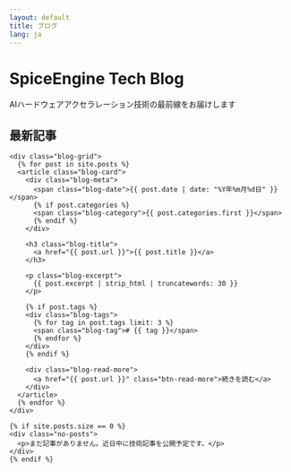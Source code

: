 ```yaml
---
layout: default
title: ブログ
lang: ja
---
```


<div class="hero">
  <div class="container">
    <h1>SpiceEngine Tech Blog</h1>
    <p>AIハードウェアアクセラレーション技術の最前線をお届けします</p>
  </div>
</div>

<div class="container">
  <section id="blog-posts">
    <h2>最新記事</h2>
    
    <div class="blog-grid">
      {% for post in site.posts %}
      <article class="blog-card">
        <div class="blog-meta">
          <span class="blog-date">{{ post.date | date: "%Y年%m月%d日" }}</span>
          {% if post.categories %}
          <span class="blog-category">{{ post.categories.first }}</span>
          {% endif %}
        </div>
        
        <h3 class="blog-title">
          <a href="{{ post.url }}">{{ post.title }}</a>
        </h3>
        
        <p class="blog-excerpt">
          {{ post.excerpt | strip_html | truncatewords: 30 }}
        </p>
        
        {% if post.tags %}
        <div class="blog-tags">
          {% for tag in post.tags limit: 3 %}
          <span class="blog-tag"># {{ tag }}</span>
          {% endfor %}
        </div>
        {% endif %}
        
        <div class="blog-read-more">
          <a href="{{ post.url }}" class="btn-read-more">続きを読む</a>
        </div>
      </article>
      {% endfor %}
    </div>
    
    {% if site.posts.size == 0 %}
    <div class="no-posts">
      <p>まだ記事がありません。近日中に技術記事を公開予定です。</p>
    </div>
    {% endif %}
  </section>
</div>

<style>
  .blog-grid {
    display: grid;
    grid-template-columns: repeat(auto-fit, minmax(350px, 1fr));
    gap: 2.5rem;
    margin-top: 2rem;
  }

  .blog-card {
    background: linear-gradient(145deg, var(--light-bg), var(--pale-green));
    padding: 2rem;
    border-radius: 16px;
    border: 1px solid var(--border-color);
    box-shadow: 0 8px 24px rgba(46, 125, 50, 0.15);
    transition: all 0.4s cubic-bezier(0.4, 0, 0.2, 1);
    position: relative;
    overflow: hidden;
  }

  .blog-card::before {
    content: '';
    position: absolute;
    top: 0;
    left: 0;
    right: 0;
    height: 4px;
    background: linear-gradient(90deg, var(--accent-color), var(--light-green));
  }

  .blog-card:hover {
    transform: translateY(-8px) scale(1.02);
    box-shadow: 0 16px 40px rgba(46, 125, 50, 0.25);
  }

  .blog-meta {
    display: flex;
    justify-content: space-between;
    align-items: center;
    margin-bottom: 1rem;
    font-size: 0.9rem;
  }

  .blog-date {
    color: var(--secondary-color);
    font-weight: 500;
  }

  .blog-category {
    background: var(--accent-color);
    color: white;
    padding: 0.3rem 0.8rem;
    border-radius: 12px;
    font-size: 0.8rem;
    font-weight: 500;
  }

  .blog-title {
    margin-bottom: 1rem;
  }

  .blog-title a {
    color: var(--primary-color);
    text-decoration: none;
    font-size: 1.3rem;
    font-weight: 600;
    line-height: 1.4;
    transition: color 0.3s ease;
  }

  .blog-title a:hover {
    color: var(--accent-color);
  }

  .blog-excerpt {
    color: var(--text-color);
    line-height: 1.6;
    margin-bottom: 1.5rem;
  }

  .blog-tags {
    margin-bottom: 1.5rem;
  }

  .blog-tag {
    display: inline-block;
    background: var(--light-green);
    color: var(--primary-color);
    padding: 0.2rem 0.6rem;
    border-radius: 12px;
    font-size: 0.8rem;
    margin-right: 0.5rem;
    margin-bottom: 0.3rem;
  }

  .btn-read-more {
    display: inline-block;
    color: var(--accent-color);
    text-decoration: none;
    font-weight: 600;
    transition: all 0.3s ease;
    position: relative;
  }

  .btn-read-more::after {
    content: ' →';
    transition: transform 0.3s ease;
  }

  .btn-read-more:hover {
    color: var(--secondary-color);
  }

  .btn-read-more:hover::after {
    transform: translateX(5px);
  }

  .no-posts {
    text-align: center;
    padding: 3rem;
    background: var(--light-bg);
    border-radius: 12px;
    margin-top: 2rem;
  }

  @media (max-width: 768px) {
    .blog-grid {
      grid-template-columns: 1fr;
      gap: 1.5rem;
    }

    .blog-card {
      padding: 1.5rem;
    }

    .blog-meta {
      flex-direction: column;
      align-items: flex-start;
      gap: 0.5rem;
    }
  }
</style>